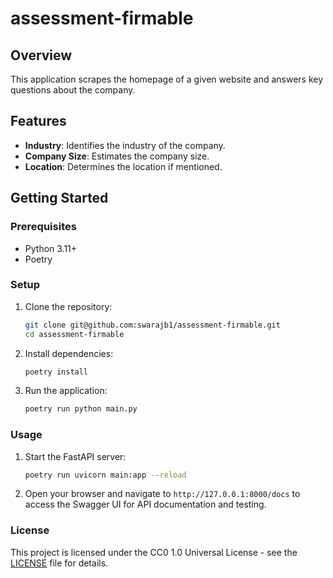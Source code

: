 # assessment-firmable

## Overview
This application scrapes the homepage of a given website and answers key questions about the company.

## Features
- **Industry**: Identifies the industry of the company.
- **Company Size**: Estimates the company size.
- **Location**: Determines the location if mentioned.

## Getting Started

### Prerequisites
- Python 3.11+
- Poetry

### Setup
1. Clone the repository:
   ```bash
   git clone git@github.com:swarajb1/assessment-firmable.git
   cd assessment-firmable
   ```

2. Install dependencies:
   ```bash
   poetry install
   ```

3. Run the application:
   ```bash
   poetry run python main.py
   ```

### Usage
1. Start the FastAPI server:
   ```bash
   poetry run uvicorn main:app --reload
   ```

2. Open your browser and navigate to `http://127.0.0.1:8000/docs` to access the Swagger UI for API documentation and testing.


### License
This project is licensed under the CC0 1.0 Universal License - see the [LICENSE](LICENSE) file for details.

